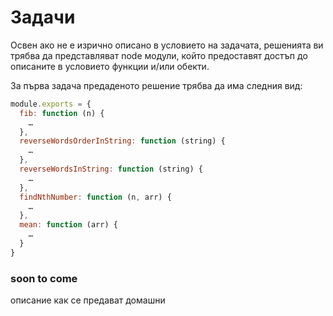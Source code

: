 # Задачи

Освен ако не е изрично описано в условието на задачата, решенията ви трябва да представляват node модули, който предоставят достъп до описаните в условието функции и/или обекти.


За първа задача предаденото решение трябва да има следния вид:

```javascript
module.exports = {
  fib: function (n) {
    …
  },
  reverseWordsOrderInString: function (string) {
    …
  },
  reverseWordsInString: function (string) {
    …
  },
  findNthNumber: function (n, arr) {
    …
  },
  mean: function (arr) {
    …
  }
}
```

### soon to come
описание как се предават домашни
